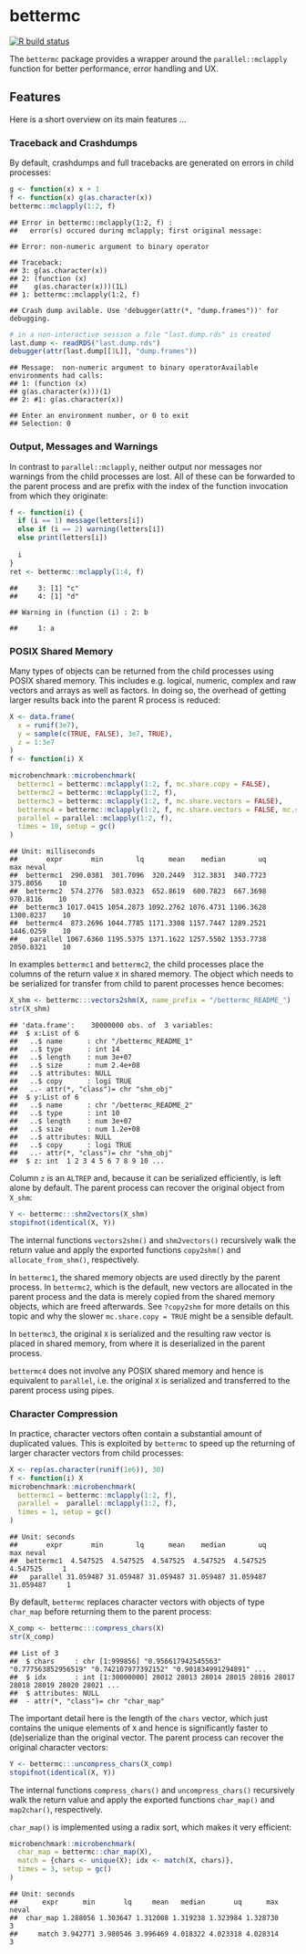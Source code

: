 # bettermc

[![R build
status](https://github.com/gfkse/bettermc/workflows/R-CMD-check/badge.svg)](https://github.com/gfkse/bettermc/actions?workflow=R-CMD-check)

The `bettermc` package provides a wrapper around the
`parallel::mclapply` function for better performance, error handling and
UX.

## Features

Here is a short overview on its main features …

### Traceback and Crashdumps

By default, crashdumps and full tracebacks are generated on errors in
child processes:

``` r
g <- function(x) x + 1
f <- function(x) g(as.character(x))
bettermc::mclapply(1:2, f)
```

    ## Error in bettermc::mclapply(1:2, f) :
    ##   error(s) occured during mclapply; first original message:
    
    ## Error: non-numeric argument to binary operator
    
    ## Traceback:
    ## 3: g(as.character(x))
    ## 2: (function (x) 
    ##    g(as.character(x)))(1L)
    ## 1: bettermc::mclapply(1:2, f)
    
    ## Crash dump avilable. Use 'debugger(attr(*, "dump.frames"))' for debugging.

``` r
# in a non-interactive session a file "last.dump.rds" is created
last.dump <- readRDS("last.dump.rds")
debugger(attr(last.dump[[1L]], "dump.frames"))
```

    ## Message:  non-numeric argument to binary operatorAvailable environments had calls:
    ## 1: (function (x) 
    ## g(as.character(x)))(1)
    ## 2: #1: g(as.character(x))
    
    ## Enter an environment number, or 0 to exit  
    ## Selection: 0

### Output, Messages and Warnings

In contrast to `parallel::mclapply`, neither output nor messages nor
warnings from the child processes are lost. All of these can be
forwarded to the parent process and are prefix with the index of the
function invocation from which they originate:

``` r
f <- function(i) {
  if (i == 1) message(letters[i])
  else if (i == 2) warning(letters[i])
  else print(letters[i])
  
  i
}
ret <- bettermc::mclapply(1:4, f)
```

    ##     3: [1] "c"
    ##     4: [1] "d"

    ## Warning in (function (i) : 2: b

    ##     1: a

### POSIX Shared Memory

Many types of objects can be returned from the child processes using
POSIX shared memory. This includes e.g. logical, numeric, complex and
raw vectors and arrays as well as factors. In doing so, the overhead of
getting larger results back into the parent R process is reduced:

``` r
X <- data.frame(
  x = runif(3e7),
  y = sample(c(TRUE, FALSE), 3e7, TRUE),
  z = 1:3e7
)
f <- function(i) X

microbenchmark::microbenchmark(
  bettermc1 = bettermc::mclapply(1:2, f, mc.share.copy = FALSE),
  bettermc2 = bettermc::mclapply(1:2, f),
  bettermc3 = bettermc::mclapply(1:2, f, mc.share.vectors = FALSE),
  bettermc4 = bettermc::mclapply(1:2, f, mc.share.vectors = FALSE, mc.shm.ipc = FALSE),
  parallel = parallel::mclapply(1:2, f),
  times = 10, setup = gc()
)
```

    ## Unit: milliseconds
    ##       expr       min        lq      mean    median        uq       max neval
    ##  bettermc1  290.0381  301.7096  320.2449  312.3831  340.7723  375.8056    10
    ##  bettermc2  574.2776  583.0323  652.8619  600.7823  667.3698  970.8116    10
    ##  bettermc3 1017.0415 1054.2873 1092.2762 1076.4731 1106.3628 1300.8237    10
    ##  bettermc4  873.2696 1044.7785 1171.3308 1157.7447 1289.2521 1446.0259    10
    ##   parallel 1067.6360 1195.5375 1371.1622 1257.5502 1353.7738 2050.8321    10

In examples `bettermc1` and `bettermc2`, the child processes place the
columns of the return value `X` in shared memory. The object which needs
to be serialized for transfer from child to parent processes hence
becomes:

``` r
X_shm <- bettermc:::vectors2shm(X, name_prefix = "/bettermc_README_")
str(X_shm)
```

    ## 'data.frame':    30000000 obs. of  3 variables:
    ##  $ x:List of 6
    ##   ..$ name      : chr "/bettermc_README_1"
    ##   ..$ type      : int 14
    ##   ..$ length    : num 3e+07
    ##   ..$ size      : num 2.4e+08
    ##   ..$ attributes: NULL
    ##   ..$ copy      : logi TRUE
    ##   ..- attr(*, "class")= chr "shm_obj"
    ##  $ y:List of 6
    ##   ..$ name      : chr "/bettermc_README_2"
    ##   ..$ type      : int 10
    ##   ..$ length    : num 3e+07
    ##   ..$ size      : num 1.2e+08
    ##   ..$ attributes: NULL
    ##   ..$ copy      : logi TRUE
    ##   ..- attr(*, "class")= chr "shm_obj"
    ##  $ z: int  1 2 3 4 5 6 7 8 9 10 ...

Column `z` is an `ALTREP` and, because it can be serialized efficiently,
is left alone by default. The parent process can recover the original
object from `X_shm`:

``` r
Y <- bettermc:::shm2vectors(X_shm)
stopifnot(identical(X, Y))
```

The internal functions `vectors2shm()` and `shm2vectors()` recursively
walk the return value and apply the exported functions `copy2shm()` and
`allocate_from_shm()`, respectively.

In `bettermc1`, the shared memory objects are used directly by the
parent process. In `bettermc2`, which is the default, new vectors are
allocated in the parent process and the data is merely copied from the
shared memory objects, which are freed afterwards. See `?copy2shm` for
more details on this topic and why the slower `mc.share.copy = TRUE`
might be a sensible default.

In `bettermc3`, the original `X` is serialized and the resulting raw
vector is placed in shared memory, from where it is deserialized in the
parent process.

`bettermc4` does not involve any POSIX shared memory and hence is
equivalent to `parallel`, i.e. the original `X` is serialized and
transferred to the parent process using pipes.

### Character Compression

In practice, character vectors often contain a substantial amount of
duplicated values. This is exploited by `bettermc` to speed up the
returning of larger character vectors from child processes:

``` r
X <- rep(as.character(runif(1e6)), 30)
f <- function(i) X
microbenchmark::microbenchmark(
  bettermc1 = bettermc::mclapply(1:2, f),
  parallel =  parallel::mclapply(1:2, f),
  times = 1, setup = gc()
)
```

    ## Unit: seconds
    ##       expr       min        lq      mean    median        uq       max neval
    ##  bettermc1  4.547525  4.547525  4.547525  4.547525  4.547525  4.547525     1
    ##   parallel 31.059487 31.059487 31.059487 31.059487 31.059487 31.059487     1

By default, `bettermc` replaces character vectors with objects of type
`char_map` before returning them to the parent process:

``` r
X_comp <- bettermc:::compress_chars(X)
str(X_comp)
```

    ## List of 3
    ##  $ chars     : chr [1:999856] "0.956617942545563" "0.777563852956519" "0.742107977392152" "0.901834991294891" ...
    ##  $ idx       : int [1:30000000] 28012 28013 28014 28015 28016 28017 28018 28019 28020 28021 ...
    ##  $ attributes: NULL
    ##  - attr(*, "class")= chr "char_map"

The important detail here is the length of the `chars` vector, which
just contains the unique elements of `X` and hence is significantly
faster to (de)serialize than the original vector. The parent process can
recover the original character vectors:

``` r
Y <- bettermc:::uncompress_chars(X_comp)
stopifnot(identical(X, Y))
```

The internal functions `compress_chars()` and `uncompress_chars()`
recursively walk the return value and apply the exported functions
`char_map()` and `map2char()`, respectively.

`char_map()` is implemented using a radix sort, which makes it very
efficient:

``` r
microbenchmark::microbenchmark(
  char_map = bettermc::char_map(X),
  match = {chars <- unique(X); idx <- match(X, chars)},
  times = 3, setup = gc()
)
```

    ## Unit: seconds
    ##      expr      min       lq     mean   median       uq      max neval
    ##  char_map 1.288056 1.303647 1.312008 1.319238 1.323984 1.328730     3
    ##     match 3.942771 3.980546 3.996469 4.018322 4.023318 4.028314     3
